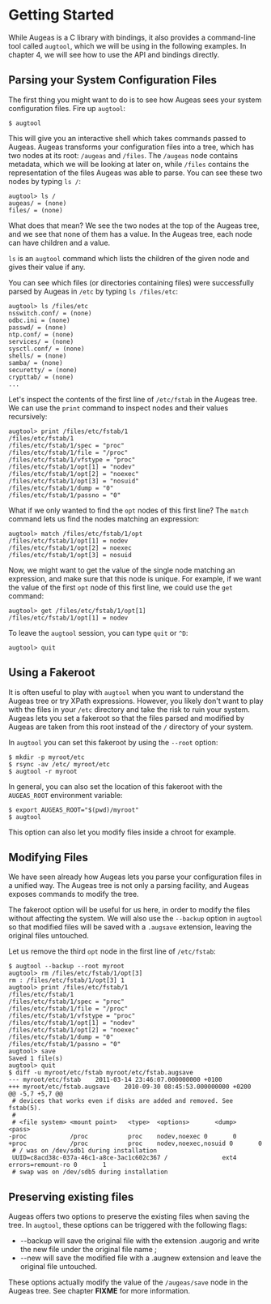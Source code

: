 # Getting Started #

While Augeas is a C library with bindings, it also provides a command-line tool called `augtool`, which we will be using in the following examples. In chapter 4, we will see how to use the API and bindings directly.


## Parsing your System Configuration Files ##

The first thing you might want to do is to see how Augeas sees your system configuration files. Fire up `augtool`:

	$ augtool

This will give you an interactive shell which takes commands passed to Augeas. Augeas transforms your configuration files into a tree, which has two nodes at its root: `/augeas` and `/files`. The `/augeas` node contains metadata, which we will be looking at later on, while `/files` contains the representation of the files Augeas was able to parse. You can see these two nodes by typing `ls /`:

	augtool> ls /
	augeas/ = (none)
	files/ = (none)

What does that mean? We see the two nodes at the top of the Augeas tree, and we see that none of them has a value. In the Augeas tree, each node can have children and a value.

`ls` is an `augtool` command which lists the children of the given node and gives their value if any.

You can see which files (or directories containing files) were successfully parsed by Augeas in `/etc` by typing `ls /files/etc`:

	augtool> ls /files/etc
	nsswitch.conf/ = (none)
	odbc.ini = (none)
	passwd/ = (none)
	ntp.conf/ = (none)
	services/ = (none)
	sysctl.conf/ = (none)
	shells/ = (none)
	samba/ = (none)
	securetty/ = (none)
	crypttab/ = (none)
	...

Let's inspect the contents of the first line of `/etc/fstab` in the Augeas tree. We can use the `print` command to inspect nodes and their values recursively:

	augtool> print /files/etc/fstab/1
	/files/etc/fstab/1
	/files/etc/fstab/1/spec = "proc"
	/files/etc/fstab/1/file = "/proc"
	/files/etc/fstab/1/vfstype = "proc"
	/files/etc/fstab/1/opt[1] = "nodev"
	/files/etc/fstab/1/opt[2] = "noexec"
	/files/etc/fstab/1/opt[3] = "nosuid"
	/files/etc/fstab/1/dump = "0"
	/files/etc/fstab/1/passno = "0"

What if we only wanted to find the `opt` nodes of this first line? The `match` command lets us find the nodes matching an expression:

	augtool> match /files/etc/fstab/1/opt
	/files/etc/fstab/1/opt[1] = nodev
	/files/etc/fstab/1/opt[2] = noexec
	/files/etc/fstab/1/opt[3] = nosuid

Now, we might want to get the value of the single node matching an expression, and make sure that this node is unique. For example, if we want the value of the first `opt` node of this first line, we could use the `get` command:

	augtool> get /files/etc/fstab/1/opt[1]
	/files/etc/fstab/1/opt[1] = nodev

To leave the `augtool` session, you can type `quit` or `^D`:

	augtool> quit


## Using a Fakeroot ##

It is often useful to play with `augtool` when you want to understand the Augeas tree or try XPath expressions. However, you likely don't want to play with the files in your `/etc` directory and take the risk to ruin your system. Augeas lets you set a fakeroot so that the files parsed and modified by Augeas are taken from this root instead of the `/` directory of your system.

In `augtool` you can set this fakeroot by using the `--root` option:

	$ mkdir -p myroot/etc
	$ rsync -av /etc/ myroot/etc
	$ augtool -r myroot

In general, you can also set the location of this fakeroot with the `AUGEAS_ROOT` environment variable:

	$ export AUGEAS_ROOT="$(pwd)/myroot"
	$ augtool

This option can also let you modify files inside a chroot for example.


## Modifying Files ##

We have seen already how Augeas lets you parse your configuration files in a unified way. The Augeas tree is not only a parsing facility, and Augeas exposes commands to modify the tree.

The fakeroot option will be useful for us here, in order to modify the files without affecting the system. We will also use the `--backup` option in `augtool` so that modified files will be saved with a `.augsave` extension, leaving the original files untouched.

Let us remove the third `opt` node in the first line of `/etc/fstab`:

	$ augtool --backup --root myroot
	augtool> rm /files/etc/fstab/1/opt[3]
	rm : /files/etc/fstab/1/opt[3] 1
	augtool> print /files/etc/fstab/1
	/files/etc/fstab/1
	/files/etc/fstab/1/spec = "proc"
	/files/etc/fstab/1/file = "/proc"
	/files/etc/fstab/1/vfstype = "proc"
	/files/etc/fstab/1/opt[1] = "nodev"
	/files/etc/fstab/1/opt[2] = "noexec"
	/files/etc/fstab/1/dump = "0"
	/files/etc/fstab/1/passno = "0"
	augtool> save
	Saved 1 file(s)
	augtool> quit
	$ diff -u myroot/etc/fstab myroot/etc/fstab.augsave
	--- myroot/etc/fstab	2011-03-14 23:46:07.000000000 +0100
	+++ myroot/etc/fstab.augsave	2010-09-30 08:45:53.000000000 +0200
	@@ -5,7 +5,7 @@
	 # devices that works even if disks are added and removed. See fstab(5).
	 #
	 # <file system> <mount point>   <type>  <options>       <dump>  <pass>
	-proc            /proc           proc    nodev,noexec 0       0
	+proc            /proc           proc    nodev,noexec,nosuid 0       0
	 # / was on /dev/sdb1 during installation
	 UUID=c8acd38c-037a-46c1-a8ce-3ac1c602c367 /               ext4    errors=remount-ro 0       1
	 # swap was on /dev/sdb5 during installation


## Preserving existing files ##

Augeas offers two options to preserve the existing files when saving the tree. In `augtool`, these options can be triggered with the following flags:

* --backup will save the original file with the extension .augorig and write the new file under the original file name ;
* --new will save the modified file with a .augnew extension and leave the original file untouched.

These options actually modify the value of the `/augeas/save` node in the Augeas tree. See chapter __FIXME__ for more information.

